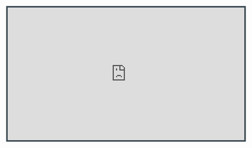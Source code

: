 <iframe id="existing-iframe"
        width="640" height="360"
        src="https://www.youtube.com/embed/q2C0EO0zzAY?enablejsapi=1&cc_load_policy=1"
        frameborder="0"
        style="border: solid 4px #37474F"
></iframe>
